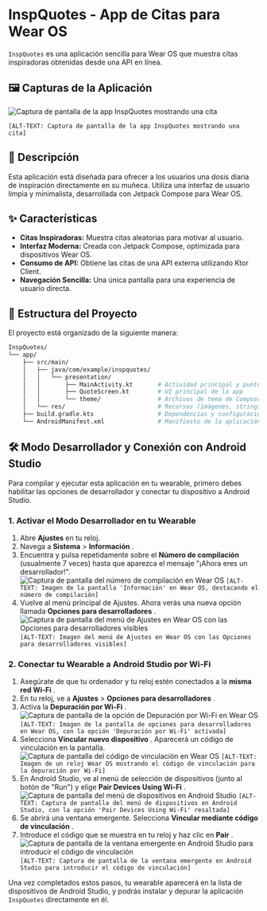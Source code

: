 # InspQuotes - App de Citas para Wear OS

`InspQuotes` es una aplicación sencilla para Wear OS que muestra citas inspiradoras obtenidas desde una API en línea.

## 🖼️ Capturas de la Aplicación

<!-- *(Aquí puedes insertar una captura de pantalla de la aplicación en funcionamiento)* un .gif en images-->
![Captura de pantalla de la app InspQuotes mostrando una cita](images/app.gif)

`[ALT-TEXT: Captura de pantalla de la app InspQuotes mostrando una cita]`

## 📜 Descripción

Esta aplicación está diseñada para ofrecer a los usuarios una dosis diaria de inspiración directamente en su muñeca. Utiliza una interfaz de usuario limpia y minimalista, desarrollada con Jetpack Compose para Wear OS.

## ✨ Características

* **Citas Inspiradoras:** Muestra citas aleatorias para motivar al usuario.
* **Interfaz Moderna:** Creada con Jetpack Compose, optimizada para dispositivos Wear OS.
* **Consumo de API:** Obtiene las citas de una API externa utilizando Ktor Client.
* **Navegación Sencilla:** Una única pantalla para una experiencia de usuario directa.

## 📂 Estructura del Proyecto

El proyecto está organizado de la siguiente manera:
```bash
InspQuotes/
└── app/
    ├── src/main/
    │   ├── java/com/example/inspquotes/
    │   │   └── presentation/
    │   │       ├── MainActivity.kt       # Actividad principal y punto de entrada
    │   │       ├── QuoteScreen.kt        # UI principal de la app
    │   │       └── theme/                # Archivos de tema de Compose
    │   └── res/                          # Recursos (imágenes, strings, etc.)
    ├── build.gradle.kts                  # Dependencias y configuración de la app
    └── AndroidManifest.xml               # Manifiesto de la aplicación
```

## 🛠️ Modo Desarrollador y Conexión con Android Studio

Para compilar y ejecutar esta aplicación en tu wearable, primero debes habilitar las opciones de desarrollador y conectar tu dispositivo a Android Studio.

### 1. Activar el Modo Desarrollador en tu Wearable

1. Abre **Ajustes** en tu reloj.
2. Navega a **Sistema** >  **Información** .
3. Encuentra y pulsa repetidamente sobre el **Número de compilación** (usualmente 7 veces) hasta que aparezca el mensaje "¡Ahora eres un desarrollador!".
   ![Captura de pantalla del número de compilación en Wear OS](images/sc1.png)
   `[ALT-TEXT: Imagen de la pantalla 'Información' en Wear OS, destacando el número de compilación]`
4. Vuelve al menú principal de Ajustes. Ahora verás una nueva opción llamada  **Opciones para desarrolladores** .
![Captura de pantalla del menú de Ajustes en Wear OS con las Opciones para desarrolladores visibles](images/sc2.png)
   `[ALT-TEXT: Imagen del menú de Ajustes en Wear OS con las Opciones para desarrolladores visibles]`

### 2. Conectar tu Wearable a Android Studio por Wi-Fi

1. Asegúrate de que tu ordenador y tu reloj estén conectados a la  **misma red Wi-Fi** .
2. En tu reloj, ve a **Ajustes** >  **Opciones para desarrolladores** .
3. Activa la  **Depuración por Wi-Fi** .
    ![Captura de pantalla de la opción de Depuración por Wi-Fi en Wear OS](images/sc3.png)
    `[ALT-TEXT: Imagen de la pantalla de opciones para desarrolladores en Wear OS, con la opción 'Depuración por Wi-Fi' activada]`
4. Selecciona  **Vincular nuevo dispositivo** . Aparecerá un código de vinculación en la pantalla.  
    ![Captura de pantalla del código de vinculación en Wear OS](images/sc4.png)
   `[ALT-TEXT: Imagen de un reloj Wear OS mostrando el código de vinculación para la depuración por Wi-Fi]`
5. En Android Studio, ve al menú de selección de dispositivos (junto al botón de "Run") y elige  **Pair Devices Using Wi-Fi** .
![Captura de pantalla del menú de dispositivos en Android Studio](images/sc5.png)
   `[ALT-TEXT: Captura de pantalla del menú de dispositivos en Android Studio, con la opción 'Pair Devices Using Wi-Fi' resaltada]`
6. Se abrirá una ventana emergente. Selecciona  **Vincular mediante código de vinculación** .
7. Introduce el código que se muestra en tu reloj y haz clic en  **Pair** .
![Captura de pantalla de la ventana emergente en Android Studio para introducir el código de vinculación](images/sc6.png)
   `[ALT-TEXT: Captura de pantalla de la ventana emergente en Android Studio para introducir el código de vinculación]`

Una vez completados estos pasos, tu wearable aparecerá en la lista de dispositivos de Android Studio, y podrás instalar y depurar la aplicación `InspQuotes` directamente en él.
